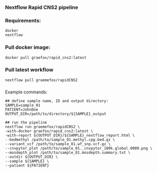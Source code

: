 ### Nextflow Rapid CNS2 pipeline

### Requirements:
```
docker
nextflow
```

### Pull docker image:
```
docker pull graefox/rapid_cns2:latest
```

### Pull latest workflow
```
nextflow pull graemefox/rapidCNS2
```


### 
Example commands:
```
## define sample name, ID and output directory:
SAMPLE=sample_01
PATIENT=JohnDoe
OUTPUT_DIR=/path/to/directory/${SAMPLE}_output

## run the pipeline
nextflow run graemefox/rapidCNS2 \
-with-docker graefox/rapid_cns2:latest \
-with-report ${OUTPUT_DIR}/${SAMPLE}_nextflow_report.html \
--bedmethyl /path/to/sample_01.methyl.cpg.bed.gz \
--variant_vcf /path/to/sample_01.wf_snp.vcf.gz \
--cnvpytor_plot /path/to/sample_01._cnvpytor_100k.global.0000.png \
--mosdepth_plot /path/to/sample_01.mosdepth.summary.txt \
--outdir ${OUTPUT_DIR} \
--sample ${SAMPLE} \
--patient ${PATIENT}
```
